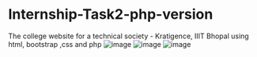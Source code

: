 # Internship-Task2-php-version
The college website for a technical society - Kratigence, IIIT Bhopal using html, bootstrap ,css and php
![image](https://user-images.githubusercontent.com/59372076/104573473-eef58a00-567a-11eb-8633-67d815175287.png)
![image](https://user-images.githubusercontent.com/59372076/104572634-ee102880-5679-11eb-98db-7a89ab74ae7e.png)
![image](https://user-images.githubusercontent.com/59372076/104573866-6c20ff00-567b-11eb-8a21-b52085785aab.png)

